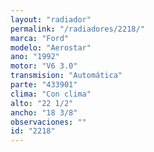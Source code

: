 ```yaml
---
layout: "radiador"
permalink: "/radiadores/2218/"
marca: "Ford"
modelo: "Aerostar"
ano: "1992"
motor: "V6 3.0"
transmision: "Automática"
parte: "433901"
clima: "Con clima"
alto: "22 1/2"
ancho: "18 3/8"
observaciones: ""
id: "2218"
---
```


